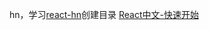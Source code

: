 hn，学习[react-hn](https://github.com/mking/react-hn)创建目录
[React中文-快速开始](http://www.reactjs.cn/react/docs/getting-started.html)